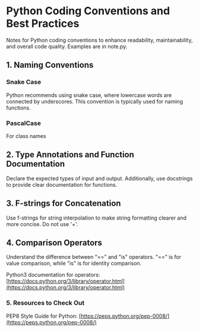 # Python Coding Conventions and Best Practices

Notes for Python coding conventions to enhance readability, maintainability, and overall code quality. Examples are in note.py.

## 1. Naming Conventions

### Snake Case
Python recommends using snake case, where lowercase words are connected by underscores. This convention is typically used for naming functions.

### PascalCase
For class names

## 2. Type Annotations and Function Documentation

Declare the expected types of input and output. Additionally, use docstrings to provide clear documentation for functions.

## 3. F-strings for Concatenation

Use f-strings for string interpolation to make string formatting clearer and more concise. Do not use '+'.

## 4. Comparison Operators

Understand the difference between "==" and "is" operators. "==" is for value comparison, while "is" is for identity comparison.

Python3 documentation for operators: [https://docs.python.org/3/library/operator.html](https://docs.python.org/3/library/operator.html)

### 5. Resources to Check Out

PEP8 Style Guide for Python: [https://peps.python.org/pep-0008/](https://peps.python.org/pep-0008/)
